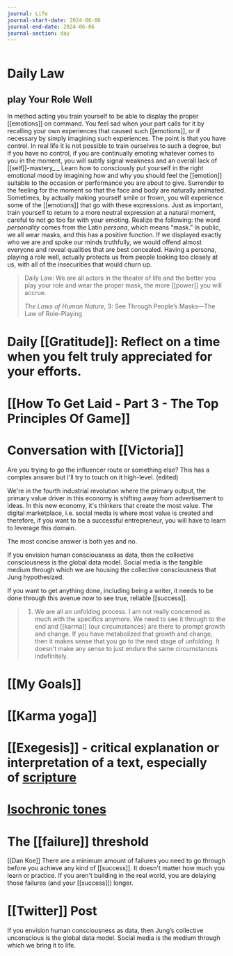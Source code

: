 ```yaml
---
journal: Life
journal-start-date: 2024-06-06
journal-end-date: 2024-06-06
journal-section: day
---
```


```calendar-nav
```

# Daily Law
## play Your Role Well

In method acting you train yourself to be able to display the proper [[emotions]] on command. You feel sad when your part calls for it by recalling your own experiences that caused such [[emotions]], or if necessary by simply imagining such experiences. The point is that you have control. In real life it is not possible to train ourselves to such a degree, but if you have no control, if you are continually emoting whatever comes to you in the moment, you will subtly signal weakness and an overall lack of [[self]]-mastery_._ Learn how to consciously put yourself in the right emotional mood by imagining how and why you should feel the [[emotion]] suitable to the occasion or performance you are about to give. Surrender to the feeling for the moment so that the face and body are naturally animated. Sometimes, by actually making yourself smile or frown, you will experience some of the [[emotions]] that go with these expressions. Just as important, train yourself to return to a more neutral expression at a natural moment, careful to not go too far with your emoting. Realize the following: the word _personality_ comes from the Latin _persona_, which means “mask.” In public, we all wear masks, and this has a positive function. If we displayed exactly who we are and spoke our minds truthfully, we would offend almost everyone and reveal qualities that are best concealed. Having a persona, playing a role well, actually protects us from people looking too closely at us, with all of the insecurities that would churn up.

> Daily Law: We are all actors in the theater of life and the better you play your role and wear the proper mask, the more [[power]] you will accrue.
> 
> _The Laws of Human Nature_, 3: See Through People’s Masks—The Law of Role-Playing

# Daily [[Gratitude]]: Reflect on a time when you felt truly appreciated for your efforts.


# [[How To Get Laid - Part 3 - The Top Principles Of Game]]



# Conversation with [[Victoria]]

Are you trying to go the influencer route or something else?
This has a complex answer but I'll try to touch on it high-level. (edited)

We're in the fourth industrial revolution where the primary output, the primary value driver in this economy is shifting away from advertisement to ideas. In this new economy, it's thinkers that create the most value. The digital marketplace, i.e. social media is where most value is created and therefore, if you want to be a successful entrepreneur, you will have to learn to leverage this domain.

The most concise answer is both yes and no.

If you envision human consciousness as data, then the collective consciousness is the global data model. Social media is the tangible medium through which we are housing the collective consciousness that Jung hypothesized.

If you want to get anything done, including being a writer, it needs to be done through this avenue now to see true, reliable [[success]].

>1. We are all an unfolding process. I am not really concerned as much with the specifics anymore. We need to see it through to the end and [[karma]] (our circumstances) are there to prompt growth and change. If you have metabolized that growth and change, then it makes sense that you go to the next stage of unfolding. It doesn't make any sense to just endure the same circumstances indefinitely.

# [[My Goals]]



# [[Karma yoga]]


# [[Exegesis]] - critical explanation or interpretation of a text, especially of [scripture](https://www.google.com/search?sca_esv=0fe395fae313f6fd&rlz=1C1CHBF_enUS873US873&sxsrf=ADLYWIL47hxKViEj7G5mxaSSx096jk-YXQ:1717703129452&q=scripture&si=ACC90nxMSPeZfdJJjQgDsdZJuFuJdijbk51BW9NFcKIFr7uG7LlV9rnkmKC-CdhTcxQdAf8lsRVsUW8E4NRhZVcXku0cT8RGETTU7Bto63vRj9S42eCyVGY%3D&expnd=1&sa=X&ved=2ahUKEwjx4fDm3seGAxUnmIkEHRhFCG4QyecJegQIKRAO)
# [Isochronic tones](https://www.diygenius.com/isochronic-tones/)

# The [[failure]] threshold
[[Dan Koe]]
There are a minimum amount of failures you need to go through before you achieve any kind of [[success]]. It doesn't matter how much you learn or practice. If you aren't building in the real world, you are delaying those failures (and your [[success]]) longer.

# [[Twitter]] Post

If you envision human consciousness as data, then Jung’s collective unconscious is the global data model. Social media is the medium through which we bring it to life. 

